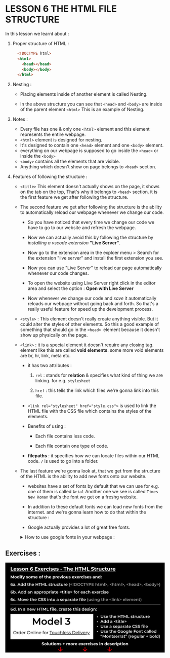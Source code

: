 # LESSON 6 THE HTML FILE STRUCTURE 

In this lesson we learnt about :

1. Proper structure of HTML :
    ```html
      <!DOCTYPE html>
      <html>
        <head></head>
        <body></body>
      </html>
      ```

2. Nesting : 

    - Placing elements inside of another element is called Nesting. 

    - In the above structure you can see that `<head>` and `<body>` are inside of the parent element `<html>` This is an example of Nesting.  

3. Notes : 
    - Every file has one & only one `<html>` element and this element represents the entire webpage. 
    - `<html>` element is designed for nesting. 
    - It's designed to contain one `<head>` element and one `<body>` element. 
    - everything on our webpage is supposed to go inside the `<head>` or inside the `<body>` 
    - `<body>` contains all the elements that are visible.
    - Anything which doesn't show on page belongs to `<head>` section.

4. Features of following the structure :
    
    - `<title>`  This element doesn't actually shows on the page, it shows on the tab on the top, That's why it belongs to `<head>` section. it is the first feature we get after following the structure. 

    - The second feature we get after following the structure is the ability to automatically reload our webpage whenever we change our code.
        - So you have noticed that every time we change our code we have to go to our website and refresh the webpage. 

        - Now we can actually avoid this by following the structure by _installing a vscode extension_ **"Live Server"**.

        - Now go to the extension area in the exploer menu > Search for the extension "live server" and install the first extension you see. 

        - Now you can use "Live Server" to reload our page automatically whenever our code changes. 

        - To open the website using Live Server right click in the editor area and select the option : **Open with Live Server**

        - Now whenever we change our code and _save_ it automatically reloads our webpage without going back and forth. So that's a really useful feature for speed up the development process.

    - `<style>` : This element doesn't really create anything visible. But it could alter the styles of other elements. So this a good example of something that should go in the `<head> `element because it doesn't show up physically on the page.

    - `<link>` : it is a special element it doesn't require any closing tag. element like this are called **void elements**. some more void elements are br, hr, link, meta etc.

      - it has two attributes : 
          1. `rel` : stands for **relation** & specifies what kind of thing we are linking. for e.g. `stylesheet`

          2. `href` : this tells the link which files we're gonna link into this file.  

      - `<link rel="stylesheet" href="style.css">` is used to link the HTML file with the CSS file which contains the styles of the elements. 


      - Benefits of using :
          - Each file contains less code.

          - Each file contain one type of code.
      
      - **filepaths** : it specifies how we can locate files within our HTML code. `/` is used to go into a folder.

    - The last feature we're gonna look at, that we get from the structure of the HTML is the ability to add new fonts onto our website. 
        - websites have a set of fonts by default that we can use for e.g. one of them is called `Arial` Another one we see is called `Times New Roman` that's the font we get on a freshg website.

        - In addition to these default fonts we can load new fonts from the internet. and we're gonna learn how to do that within the structure :

        - Google actually provides a lot of great free fonts.

      <details>

        <summary> How to use google fonts in your webpage : </summary>

        - Step 1: Open the browser and Google Search for "google fonts"
        - Step 2: Open the first link from the search results 
        - Step 3: Search for your desired fonts in the "Search fonts" Search section
        - Step 4: Select the font from the search results and click on it.
        - Step 5: Select the font families you want to add in your font bucket. 
        - Step 6: After adding the fonts to the bucket list they'll appear in right side and you'll see two options `<link>` and `@import` you can add the fonts by using any of the both.
        - Step 7: if you want to add the fonts through `<link>` then you have to select it, then you have to copy the code below the `<link>` and paste in the `<head>` tag of the HTML code.
        - Step 8: if you want to add the fonts through `@import` then you have to select it, then you have to copy the code below and paste it on the top in the CSS code.
        
      </details>

## Exercises :

![Exercises for Lesson 6](lesson%206%20exercises.png)
